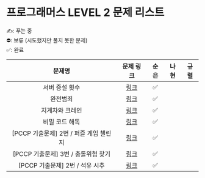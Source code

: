 # 프로그래머스 LEVEL 2 문제 리스트

✍️: 푸는 중   
⛔️: 보류 (시도했지만 풀지 못한 문제)   
✅: 완료

|문제명|문제 링크|순은|나현|규렬|
|:------:|:------:|:------:|:------:|:------:|
|서버 증설 횟수|<a href="https://school.programmers.co.kr/learn/courses/30/lessons/389479" target="_blank">링크</a>|✅|||
|완전범죄|<a href="https://school.programmers.co.kr/learn/courses/30/lessons/389480" target="_blank">링크</a>|✅|||
|지게차와 크레인|<a href="https://school.programmers.co.kr/learn/courses/30/lessons/388353" target="_blank">링크</a>|✅|||
|비밀 코드 해독|<a href="https://school.programmers.co.kr/learn/courses/30/lessons/388352" target="_blank">링크</a>|✅|||
|[PCCP 기출문제] 2번 / 퍼즐 게임 챌린지|<a href="https://school.programmers.co.kr/learn/courses/30/lessons/340212" target="_blank">링크</a>|✅|||
|[PCCP 기출문제] 3번 / 충돌위험 찾기|<a href="https://school.programmers.co.kr/learn/courses/30/lessons/340211" target="_blank">링크</a>|✅|||
|[PCCP 기출문제] 2번 / 석유 시추|<a href="https://school.programmers.co.kr/learn/courses/30/lessons/250136" target="_blank">링크</a>|✅|||